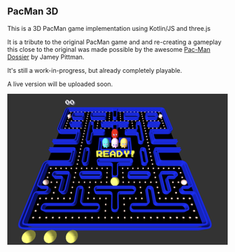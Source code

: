 ## PacMan 3D

This is a 3D PacMan game implementation using Kotlin/JS and three.js

It is a tribute to the original PacMan game and and re-creating a gameplay this close to the original was made possible by the awesome [Pac-Man Dossier](https://www.gamasutra.com/view/feature/3938/the_pacman_dossier.php?print=1) by Jamey Pittman.

It's still a work-in-progress, but already completely playable.

A live version will be uploaded soon.

![](readme/pacman3d.jpg)

